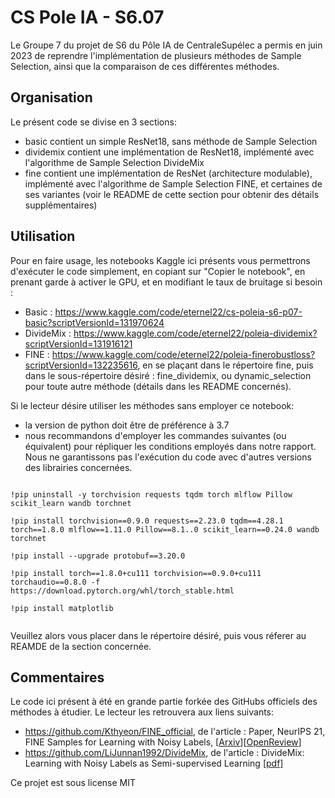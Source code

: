 # CS Pole IA - S6.07

Le Groupe 7 du projet de S6 du Pôle IA de CentraleSupélec a permis en juin 2023 de reprendre l'implémentation de plusieurs méthodes de Sample Selection, ainsi que la comparaison de ces différentes méthodes.


## Organisation

Le présent code se divise en 3 sections:
- basic contient un simple ResNet18, sans méthode de Sample Selection
- dividemix contient une implémentation de ResNet18, implémenté avec l'algorithme de Sample Selection DivideMix
- fine contient une implémentation de ResNet (architecture modulable), implémenté avec l'algorithme de Sample Selection FINE, et certaines de ses variantes (voir le README de cette section pour obtenir des détails supplémentaires)

## Utilisation 

Pour en faire usage, les notebooks Kaggle ici présents vous permettrons d'exécuter le code simplement, en copiant sur "Copier le notebook", en prenant garde à activer le GPU, et en modifiant le taux de bruitage si besoin :
- Basic : https://www.kaggle.com/code/eternel22/cs-poleia-s6-p07-basic?scriptVersionId=131970624
- DivideMix : https://www.kaggle.com/code/eternel22/poleia-dividemix?scriptVersionId=131916121
- FINE : https://www.kaggle.com/code/eternel22/poleia-finerobustloss?scriptVersionId=132235616, en se plaçant dans le répertoire fine, puis dans le sous-répertoire désiré : fine_dividemix, ou dynamic_selection pour toute autre méthode (détails dans les README concernés).


Si le lecteur désire utiliser les méthodes sans employer ce notebook:
- la version de python doit être de préférence à 3.7
- nous recommandons d'employer les commandes suivantes (ou équivalent) pour répliquer les conditions employés dans notre rapport. Nous ne garantissons pas l'exécution du code avec d'autres versions des librairies concernées.

```

!pip uninstall -y torchvision requests tqdm torch mlflow Pillow scikit_learn wandb torchnet

!pip install torchvision==0.9.0 requests==2.23.0 tqdm==4.28.1 torch==1.8.0 mlflow==1.11.0 Pillow==8.1..0 scikit_learn==0.24.0 wandb torchnet

!pip install --upgrade protobuf==3.20.0

!pip install torch==1.8.0+cu111 torchvision==0.9.0+cu111 torchaudio==0.8.0 -f https://download.pytorch.org/whl/torch_stable.html

!pip install matplotlib


```
Veuillez alors vous placer dans le répertoire désiré, puis vous réferer au REAMDE de la section concernée.

## Commentaires

Le code ici présent à été en grande partie forkée des GitHubs officiels des méthodes à étudier. Le lecteur les retrouvera aux liens suivants:
+ https://github.com/Kthyeon/FINE_official, de l'article : Paper, NeurIPS 21, FINE Samples for Learning with Noisy Labels, [[Arxiv](https://arxiv.org/abs/2102.11628)][[OpenReview](https://openreview.net/forum?id=QZpx42n0BWr)]
+ https://github.com/LiJunnan1992/DivideMix, de l'article : DivideMix: Learning with Noisy Labels as Semi-supervised Learning <a href="https://openreview.net/pdf?id=HJgExaVtwr">[pdf]</a>

Ce projet est sous license MIT



